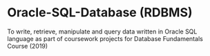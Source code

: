 # Oracle-SQL-Database (RDBMS)
To write, retrieve, manipulate and query data written in Oracle SQL language as part of coursework projects for Database Fundamentals Course (2019)
